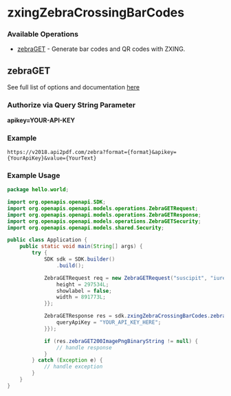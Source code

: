 # zxingZebraCrossingBarCodes

### Available Operations

* [zebraGET](#zebraget) - Generate bar codes and QR codes with ZXING.

## zebraGET

See full list of options and documentation [here](https://www.api2pdf.com/documentation/advanced-options-zxing-zebra-crossing-barcodes/)
### Authorize via Query String Parameter
**apikey=YOUR-API-KEY**
### Example
``` https://v2018.api2pdf.com/zebra?format={format}&apikey={YourApiKey}&value={YourText} ``` 

### Example Usage

```java
package hello.world;

import org.openapis.openapi.SDK;
import org.openapis.openapi.models.operations.ZebraGETRequest;
import org.openapis.openapi.models.operations.ZebraGETResponse;
import org.openapis.openapi.models.operations.ZebraGETSecurity;
import org.openapis.openapi.models.shared.Security;

public class Application {
    public static void main(String[] args) {
        try {
            SDK sdk = SDK.builder()
                .build();

            ZebraGETRequest req = new ZebraGETRequest("suscipit", "iure") {{
                height = 297534L;
                showlabel = false;
                width = 891773L;
            }};            

            ZebraGETResponse res = sdk.zxingZebraCrossingBarCodes.zebraGET(req, new ZebraGETSecurity("ipsa") {{
                queryApiKey = "YOUR_API_KEY_HERE";
            }});

            if (res.zebraGET200ImagePngBinaryString != null) {
                // handle response
            }
        } catch (Exception e) {
            // handle exception
        }
    }
}
```
